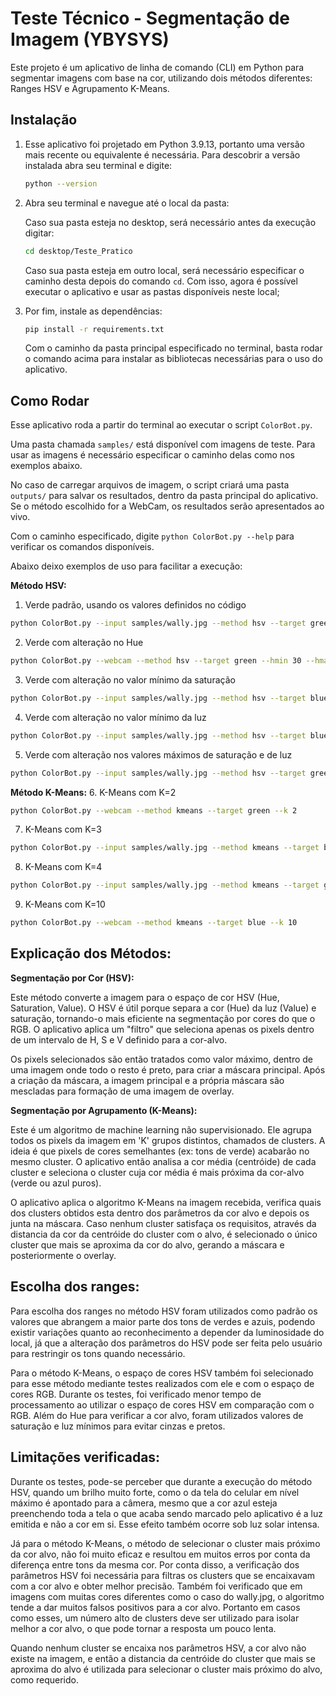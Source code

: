 # Teste Técnico - Segmentação de Imagem (YBYSYS)

Este projeto é um aplicativo de linha de comando (CLI) em Python para segmentar imagens com base na cor, utilizando dois métodos diferentes: Ranges HSV e Agrupamento K-Means.

## Instalação

1. Esse aplicativo foi projetado em Python 3.9.13, portanto uma versão mais recente ou equivalente é necessária. Para descobrir a versão instalada abra seu terminal e digite:
   ```bash
   python --version
   ```
2. Abra seu terminal e navegue até o local da pasta:

    Caso sua pasta esteja no desktop, será necessário antes da execução digitar:
    ```bash
    cd desktop/Teste_Pratico
    ```
    Caso sua pasta esteja em outro local, será necessário especificar o caminho desta depois do comando `cd`. Com isso, agora é possível executar o aplicativo e usar as pastas disponíveis neste local;
3. Por fim, instale as dependências:
    ```bash
    pip install -r requirements.txt
    ```
   Com o caminho da pasta principal especificado no terminal, basta rodar o comando acima para instalar as bibliotecas necessárias para o uso do aplicativo.

## Como Rodar

Esse aplicativo roda a partir do terminal ao executar o script `ColorBot.py`. 

Uma pasta chamada `samples/` está disponível com imagens de teste. Para usar as imagens é necessário especificar o caminho delas como nos exemplos abaixo.

No caso de carregar arquivos de imagem, o script criará uma pasta `outputs/` para salvar os resultados, dentro da pasta principal do aplicativo.
Se o método escolhido for a WebCam, os resultados serão apresentados ao vivo.

Com o caminho especificado, digite `python ColorBot.py --help` para verificar os comandos disponíveis. 


Abaixo deixo exemplos de uso para facilitar a execução:

**Método HSV:**

1. Verde padrão, usando os valores definidos no código

```bash
python ColorBot.py --input samples/wally.jpg --method hsv --target green
```
2. Verde com alteração no Hue
```bash
python ColorBot.py --webcam --method hsv --target green --hmin 30 --hmax 90
```
3. Verde com alteração no valor mínimo da saturação
```bash
python ColorBot.py --input samples/wally.jpg --method hsv --target blue --smin 100
```
4. Verde com alteração no valor mínimo da luz
```bash
python ColorBot.py --input samples/wally.jpg --method hsv --target blue --vmin 100
```
5. Verde com alteração nos valores máximos de saturação e de luz
```bash
python ColorBot.py --input samples/wally.jpg --method hsv --target green --smax 150 --vmax 150
```


**Método K-Means:**
6. K-Means com K=2
```bash
python ColorBot.py --webcam --method kmeans --target green --k 2
```

7. K-Means com K=3
```bash
python ColorBot.py --input samples/wally.jpg --method kmeans --target blue --k 3
```
8. K-Means com K=4
```bash
python ColorBot.py --input samples/wally.jpg --method kmeans --target green --k 4
```
9. K-Means com K=10
```bash
python ColorBot.py --webcam --method kmeans --target blue --k 10
```

## Explicação dos Métodos:
**Segmentação por Cor (HSV):**

Este método converte a imagem para o espaço de cor HSV (Hue, Saturation, Value). O HSV é útil porque separa a cor (Hue) da luz (Value) e saturação, tornando-o mais eficiente na segmentação por cores do que o RGB. O aplicativo aplica um "filtro" que seleciona apenas os pixels dentro de um intervalo de H, S e V definido para a cor-alvo. 

Os pixels selecionados são então tratados como valor máximo, dentro de uma imagem onde todo o resto é preto, para criar a máscara principal. Após a criação da máscara, a imagem principal e a própria máscara são mescladas para formação de uma imagem de overlay.

**Segmentação por Agrupamento (K-Means):**

Este é um algoritmo de machine learning não supervisionado. Ele agrupa todos os pixels da imagem em 'K' grupos distintos, chamados de clusters. A ideia é que pixels de cores semelhantes (ex: tons de verde) acabarão no mesmo cluster. O aplicativo então analisa a cor média (centróide) de cada cluster e seleciona o cluster cuja cor média é mais próxima da cor-alvo (verde ou azul puros).

O aplicativo aplica o algoritmo K-Means na imagem recebida, verifica quais dos clusters obtidos esta dentro dos parâmetros da cor alvo e depois os junta na máscara. Caso nenhum cluster satisfaça os requisitos, através da distancia da cor da centróide do cluster com o alvo, é selecionado o único cluster que mais se aproxima da cor do alvo, gerando a máscara e posteriormente o overlay.


## Escolha dos ranges:
Para escolha dos ranges no método HSV foram utilizados como padrão os valores que abrangem a maior parte dos tons de verdes e azuis, podendo existir variações quanto ao reconhecimento a depender da luminosidade do local, já que a alteração dos parâmetros do HSV pode ser feita pelo usuário para restringir os tons quando necessário.

Para o método K-Means, o espaço de cores HSV também foi selecionado para esse método mediante testes realizados com ele e com o espaço de cores RGB. Durante os testes, foi verificado menor tempo de processamento ao utilizar o espaço de cores HSV em comparação com o RGB. Além do Hue para verificar a cor alvo, foram utilizados valores de saturação e luz mínimos para evitar cinzas e pretos.


## Limitações verificadas:
Durante os testes, pode-se perceber que durante a execução do método HSV, quando um brilho muito forte, como o da tela do celular em nível máximo é apontado para a câmera, mesmo que a cor azul esteja preenchendo toda a tela o que acaba sendo marcado pelo aplicativo é a luz emitida e não a cor em si. Esse efeito também ocorre sob luz solar intensa.

Já para o método K-Means, o método de selecionar o cluster mais próximo da cor alvo, não foi muito eficaz e resultou em muitos erros por conta da diferença entre tons da mesma cor. Por conta disso, a verificação dos parâmetros HSV foi necessária para filtras os clusters que se encaixavam com a cor alvo e obter melhor precisão. Também foi verificado que em imagens com muitas cores diferentes como o caso do wally.jpg, o algoritmo tende a dar muitos falsos positivos para a cor alvo. Portanto em casos como esses, um número alto de clusters deve ser utilizado para isolar melhor a cor alvo, o que pode tornar a resposta um pouco lenta. 

Quando nenhum cluster se encaixa nos parâmetros HSV, a cor alvo não existe na imagem, e então a distancia da centróide do cluster que mais se aproxima do alvo é utilizada para selecionar o cluster mais próximo do alvo, como requerido.

